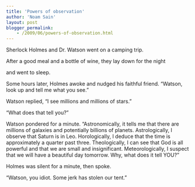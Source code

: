 ```yaml
---
title: 'Powers of observation'
author: 'Noam Sain'
layout: post
blogger_permalink:
    - /2009/06/powers-of-observation.html
---
```


Sherlock Holmes and Dr. Watson went on a camping trip.

After a good meal and a bottle of wine, they lay down for the night

and went to sleep.

Some hours later, Holmes awoke and nudged his faithful friend. “Watson, look up and tell me what you see.”

Watson replied, “I see millions and millions of stars.”

“What does that tell you?”

Watson pondered for a minute. “Astronomically, it tells me that there are millions of galaxies and potentially billions of planets. Astrologically, I observe that Saturn is in Leo. Horologically, I deduce that the time is approximately a quarter past three. Theologically, I can see that God is all powerful and that we are small and insignificant. Meteorologically, I suspect that we will have a beautiful day tomorrow. Why, what does it tell YOU?”

Holmes was silent for a minute, then spoke.

“Watson, you idiot. Some jerk has stolen our tent.”
